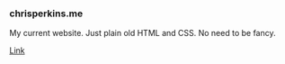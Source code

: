 ### chrisperkins.me

My current website. Just plain old HTML and CSS. No need to be fancy.

[Link](https://www.chrisperkins.me)

